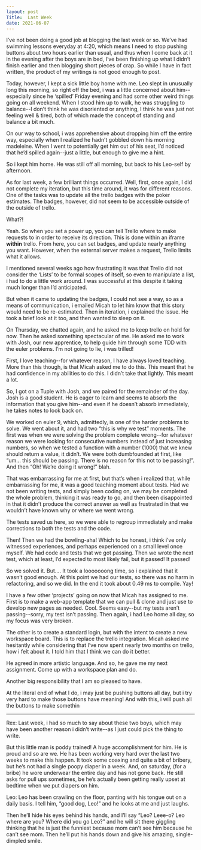 ```yaml
---
layout: post
Title:  Last Week
date: 2021-06-07
---
```


I’ve not been doing a good job at blogging the last week or so.  We’ve had swimming lessons everyday at 4:20, which means I need to stop pushing buttons about two hours earlier than usual, and thus when I come back at it in the evening after the boys are in bed, I’ve been finishing up what I didn’t finish earlier and then blogging short pieces of crap.  So while I have in fact written, the product of my writings is not good enough to post.

Today, however, I kept a sick little boy home with me.  Leo slept in unusually long this morning, so right off the bed, i was a little concerned about him--especially since he ‘spilled’ Friday evening and had some other weird things going on all weekend.  When I stood him up to walk, he was struggling to balance--I don’t think he was disoriented or anything, I think he was just not feeling well & tired, both of which made the concept of standing and balance a bit much.

On our way to school, i was apprehensive about dropping him off the entire way, especially when I realized he hadn’t gobbled down his morning madeleine.  When I went to potentially get him out of his seat, I’d noticed that he’d spilled again--just a little, but enough to give me a hint.

So i kept him home.  He was still off all morning, but back to his Leo-self by afternoon.

As for last week, a few brilliant things occurred.  Well, first, once again, I did not complete my iteration, but this time around, it was for different reasons.  One of the tasks was to update all the trello badges with the poker estimates.  The badges, however, did not seem to be accessible outside of the outside of trello.

What?!

Yeah.  So when you set a power up, you can tell Trello where to make requests to in order to receive its direction.  This is done within an iframe **within** trello.  From here, you can set badges, and update nearly anything you want.  However, when the external server makes a request, Trello limits what it allows.

I mentioned several weeks ago how frustrating it was that Trello did not consider the ‘Lists’ to be formal scopes of itself, so even to manipulate a list, i had to do a little work around.  I was successful at this despite it taking much longer than I’d anticipated.

But when it came to updating the badges, I could not see a way, so as a means of communication, i emailed Micah to let him know that this story would need to be re-estimated.  Then in iteration, i explained the issue.  He took a brief look at it too, and then wanted to sleep on it.

On Thursday, we chatted again, and he asked me to keep trello on hold for now.  Then he asked something spectacular of me.  He asked me to work with Josh, our new apprentice, to help guide him through some TDD with the euler problems.  I’m not going to lie, i was trilled!

First, I love teaching--for whatever reason, I have always loved teaching.  More than this though, is that Micah asked me to do this.  This meant that he had confidence in my abilities to do this.  I didn’t take that lightly.  This meant a lot.

So, I got on a Tuple with Josh, and we paired for the remainder of the day.  Josh is a good student.  He is eager to learn and seems to absorb the information that you give him--and even if he doesn’t absorb immediately, he takes notes to look back on.

We worked on euler 9, which, admittedly, is one of the harder problems to solve.  We went about it, and had two “this is why we test” moments.  The first was when we were solving the problem complete wrong--for whatever reason we were looking for consecutive numbers instead of just increasing numbers, so when we tested a function with a number (1000) that we knew should return a value, it didn’t.  We were both dumbfounded at first, like “um… this should be passing.  There is no reason for this not to be passing!”.  And then “Oh!  We’re doing it wrong!”  blah.

That was embarrassing for me at first, but that’s when i realized that, while embarrassing for me, it was a good teaching moment about tests.  Had we not been writing tests, and simply been coding on, we may be completed the whole problem, thinking it was ready to go, and then been disappointed in that it didn’t produce the correct answer as well as frustrated in that we wouldn’t have known why or where we went wrong.

The tests saved us here, so we were able to regroup immediately and make corrections to both the tests and the code.

Then!  Then we had the bowling-aha!  Which to be honest, i think i’ve only witnessed experiences, and perhaps experienced on a small level once myself.  We had code and tests that we got passing.  Then we wrote the next test, which at least, I’d expected to most likely fail, but it passed!  It passed!

So we solved it.  But….  It took a looooooong time, so i explained that it wasn’t good enough.  At this point we had our tests, so there was no harm in refactoring, and so we did.  In the end it took about 0.49 ms to compile.  Yay!

I have a few other ‘projects’ going on now that Micah has assigned to me.  First is to make a web-app template that we can pull & clone and just use to develop new pages as needed.  Cool.  Seems easy--but my tests aren’t passing--sorry, my test isn’t passing.  Then again, i had Leo home all day, so my focus was very broken.

The other is to create a standard login, but with the intent to create a new workspace board.  This is to replace the trello integration.  Micah asked me hesitantly while considering that I’ve now spent nearly two months on trello, how i felt about it.  I told him that I think we can do it better.

He agreed in more artistic language.  And so, he gave me my next assignment.  Come up with a workspace plan and do.

Another big responsibility that I am so pleased to have.

At the literal end of what I do, i may just be pushing buttons all day, but i try very hard to make those buttons have meaning!  And with this, i will push all the buttons to make somethin


---

Rex:
Last week, i had so much to say about these two boys, which may have been another reason i didn’t write--as I just could pick the thing to write.

But this little man is poddy trained!  A huge accomplishment for him.  He is proud and so are we.  He has been working very hard over the last two weeks to make this happen.  It took some coaxing and quite a bit of bribery, but he’s not had a single poopy diaper in a week.  And, on saturday, (for a bribe) he wore underwear the entire day and has not gone back.  He still asks for pull ups sometimes, be he’s actually been getting really upset at bedtime when we put diapers on him.

Leo:
Leo has been crawling on the floor, panting with his tongue out on a daily basis.  I tell him, “good dog, Leo!” and he looks at me and just laughs.

Then he’ll hide his eyes behind his hands, and I’ll say “Leo?  Leee-o?  Leo where are you?  Where did you go Leo?” and he will sit there giggling thinking that he is just the funniest because mom can’t see him because he can’t see mom.  Then he’ll put his hands down and give his amazing, single-dimpled smile.
